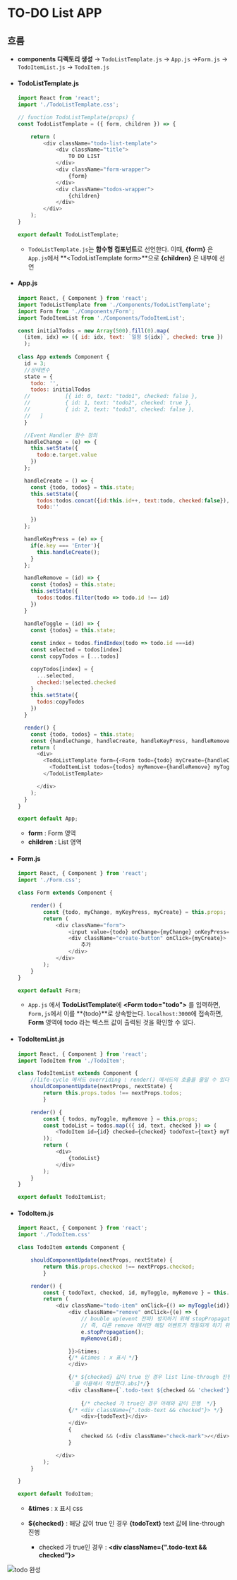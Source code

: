 # TO-DO List APP





## 흐름

- **components 디렉토리 생성** → `TodoListTemplate.js` →  `App.js` →`Form.js` → `TodoItemList.js` → `TodoItem.js`





- #### TodoListTemplate.js

  ```js
  import React from 'react';
  import './TodoListTemplate.css';
  
  // function TodoListTemplate(props) {
  const TodoListTemplate = ({ form, children }) => {
  
      return (
          <div className="todo-list-template">
              <div className="title">
                  TO DO LIST
              </div>
              <div className="form-wrapper">
                  {form}
              </div>
              <div className="todos-wrapper">
                  {children}
              </div>
          </div>
      );
  }
  
  export default TodoListTemplate;
  ```

  - `TodoListTemplate.js`는 **함수형 컴포넌트**로 선언한다. 이때,  **{form}** 은 `App.js`에서 **\<TodoListTemplate form>**으로 **{children}** 은 내부에 선언

    

- #### App.js

  ```js
  import React, { Component } from 'react';
  import TodoListTemplate from './Components/TodoListTemplate';
  import Form from './Components/Form';
  import TodoItemList from './Components/TodoItemList';
  
  const initialTodos = new Array(500).fill(0).map(
    (item, idx) => ({ id: idx, text: `일정 ${idx}`, checked: true })
    );
    
  class App extends Component {
    id = 3;
    //상태변수
    state = {
      todo: '',
      todos: initialTodos
    //           [{ id: 0, text: "todo1", checked: false },
    //           { id: 1, text: "todo2", checked: true },
    //           { id: 2, text: "todo3", checked: false },
    //   ]
    }
  
    //Event Handler 함수 정의
    handleChange = (e) => {
      this.setState({
        todo:e.target.value
      })
    };
  
    handleCreate = () => {
      const {todo, todos} = this.state;
      this.setState({
        todos:todos.concat({id:this.id++, text:todo, checked:false}),
        todo:''
  
      })
    };
  
    handleKeyPress = (e) => {
      if(e.key === 'Enter'){
        this.handleCreate();
      }
    };
  
    handleRemove = (id) => {
      const {todos} = this.state;
      this.setState({
        todos:todos.filter(todo => todo.id !== id)
      })
    }
  
    handleToggle = (id) => {
      const {todos} = this.state;
      
      const index = todos.findIndex(todo => todo.id ===id)
      const selected = todos[index]
      const copyTodos = [...todos]
  
      copyTodos[index] = {
        ...selected,
        checked:!selected.checked
      }
      this.setState({
        todos:copyTodos
      })
    }
  
    render() {
      const {todo, todos} = this.state;
      const {handleChange, handleCreate, handleKeyPress, handleRemove, handleToggle} = this;
      return (
        <div>
          <TodoListTemplate form={<Form todo={todo} myCreate={handleCreate} myChange={handleChange} myKeyPress={handleKeyPress} />}>
            <TodoItemList todos={todos} myRemove={handleRemove} myToggle={handleToggle} />
          </TodoListTemplate>
  
        </div>
      );
    }
  }
  
  export default App;
  ```

  - **form** : Form 영역
  - **children** : List 영역



- #### Form.js

  ```js
  import React, { Component } from 'react';
  import './Form.css';
  
  class Form extends Component {
  
      render() {
          const {todo, myChange, myKeyPress, myCreate} = this.props;
          return (
              <div className="form">
                  <input value={todo} onChange={myChange} onKeyPress={myKeyPress}/>
                  <div className="create-button" onClick={myCreate}>
                      추가
                  </div>
              </div>
          );
      }
  }
  
  export default Form;
  ```
  - `App.js` 에서 **TodoListTemplate**에  **\<Form todo="todo">** 를 입력하면, `Form,js`에서 이를 **{todo}**로 상속받는다. `localhost:3000`에 접속하면, **Form** 영역에 todo 라는 텍스트 값이 출력된 것을 확인할 수 있다.



- #### TodoItemList.js

  ```js
  import React, { Component } from 'react';
  import TodoItem from './TodoItem';
  
  class TodoItemList extends Component {
      //life-cycle 메서드 overriding : render() 메서드의 호출을 줄일 수 있다.
      shouldComponentUpdate(nextProps, nextState) {
          return this.props.todos !== nextProps.todos;
          }
  
      render() {
          const { todos, myToggle, myRemove } = this.props;
          const todoList = todos.map(({ id, text, checked }) => (
              <TodoItem id={id} checked={checked} todoText={text} myToggle={myToggle} myRemove={myRemove} key={id}/>
          ));
          return (
              <div>
                  {todoList}    
              </div>
          );
      }
  }
  
  export default TodoItemList;
  ```

  



- #### TodoItem.js

  ```js
  import React, { Component } from 'react';
  import './TodoItem.css'
  
  class TodoItem extends Component {
  
      shouldComponentUpdate(nextProps, nextState) {
          return this.props.checked !== nextProps.checked;
          }
  
      render() {
          const { todoText, checked, id, myToggle, myRemove } = this.props;
          return (
              <div className="todo-item" onClick={() => myToggle(id)}>
                  <div className="remove" onClick={(e) => {
                      // bouble up(event 전파) 방지하기 위해 stopPropagation 선언
                      // 즉, 다른 remove 에서만 해당 이벤트가 작동되게 하기 위함이다.
                      e.stopPropagation();
                      myRemove(id);
  
                  }}>&times; 
                  {/* &times : x 표시 */}
                  </div>
  
                  {/* ${checked} 값이 true 인 경우 list line-through 진행 
                   `을 이용해서 작성한다.abs]*/}
                  <div className={`.todo-text ${checked && 'checked'}`}>
                      
                      {/* checked 가 true인 경우 아래와 같이 진행  */}
                  {/* <div className={".todo-text && checked"}> */}
                      <div>{todoText}</div>
                  </div>
                  {
                      checked && (<div className="check-mark">✓</div>)
                  }
  
              </div>
          );
      }
  
  }
  
  export default TodoItem;
  ```

  - **&times** : x 표시 css

  - **${checked}** : 해당 값이 true 인 경우 **{todoText}** text 값에 line-through 진행

    - checked 가 true인 경우 :  **<div className={".todo-text && checked"}>** 

      



![todo 완성](https://user-images.githubusercontent.com/58682321/80857246-99638380-8c8b-11ea-953f-b09ca9841c86.PNG)